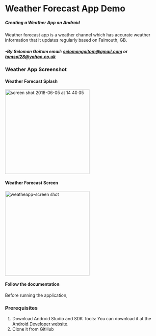 
# Weather Forecast App Demo

##### Creating a Weather App on Android
Weather forecast app is a weather channel which has accurate weather information that it updates regularly based on Falmouth, GB.
##### -By Selomon Goitom email: selomongoitom@gmail.com or tomsol28@yahoo.co.uk


### Weather App Screenshot

#### Weather Forecast Splash 

<img width="275" alt="screen shot 2018-06-05 at 14 40 05" src="https://user-images.githubusercontent.com/28166699/40979879-fc11edce-68ce-11e8-9a66-ba46b768d1ef.png">

#### Weather Forecast Screen

<img width="275" alt="weatheapp-screen shot" src="https://user-images.githubusercontent.com/28166699/40979864-f07e0010-68ce-11e8-82db-ca1912fc3760.png">



#### Follow the documentation 

Before running the application,

### Prerequisites

1. Download Android Studio and SDK Tools: You can download it at the <a href="https://developer.android.com/sdk/index.html"> Android Developer website</a>.
2. Clone it from GitHub





